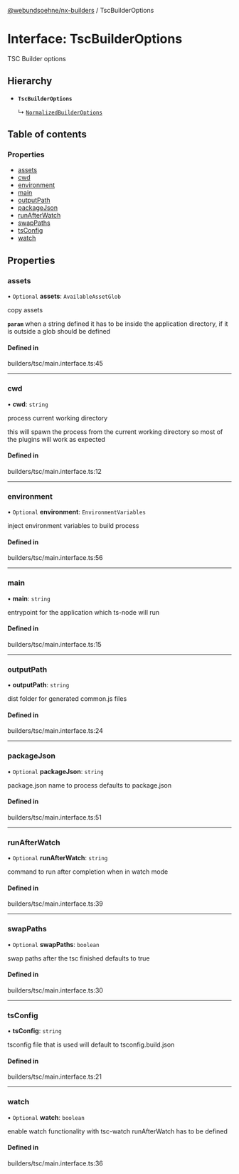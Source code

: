 [@webundsoehne/nx-builders](../README.md) / TscBuilderOptions

# Interface: TscBuilderOptions

TSC Builder options

## Hierarchy

- **`TscBuilderOptions`**

  ↳ [`NormalizedBuilderOptions`](NormalizedBuilderOptions.md)

## Table of contents

### Properties

- [assets](TscBuilderOptions.md#assets)
- [cwd](TscBuilderOptions.md#cwd)
- [environment](TscBuilderOptions.md#environment)
- [main](TscBuilderOptions.md#main)
- [outputPath](TscBuilderOptions.md#outputpath)
- [packageJson](TscBuilderOptions.md#packagejson)
- [runAfterWatch](TscBuilderOptions.md#runafterwatch)
- [swapPaths](TscBuilderOptions.md#swappaths)
- [tsConfig](TscBuilderOptions.md#tsconfig)
- [watch](TscBuilderOptions.md#watch)

## Properties

### assets

• `Optional` **assets**: `AvailableAssetGlob`

copy assets

**`param`** when a string defined it has to be inside the application directory, if it is outside a glob should be defined

#### Defined in

builders/tsc/main.interface.ts:45

---

### cwd

• **cwd**: `string`

process current working directory

this will spawn the process from the current working directory so most of the plugins will work as expected

#### Defined in

builders/tsc/main.interface.ts:12

---

### environment

• `Optional` **environment**: `EnvironmentVariables`

inject environment variables to build process

#### Defined in

builders/tsc/main.interface.ts:56

---

### main

• **main**: `string`

entrypoint for the application which ts-node will run

#### Defined in

builders/tsc/main.interface.ts:15

---

### outputPath

• **outputPath**: `string`

dist folder for generated common.js files

#### Defined in

builders/tsc/main.interface.ts:24

---

### packageJson

• `Optional` **packageJson**: `string`

package.json name to process defaults to package.json

#### Defined in

builders/tsc/main.interface.ts:51

---

### runAfterWatch

• `Optional` **runAfterWatch**: `string`

command to run after completion when in watch mode

#### Defined in

builders/tsc/main.interface.ts:39

---

### swapPaths

• `Optional` **swapPaths**: `boolean`

swap paths after the tsc finished defaults to true

#### Defined in

builders/tsc/main.interface.ts:30

---

### tsConfig

• **tsConfig**: `string`

tsconfig file that is used will default to tsconfig.build.json

#### Defined in

builders/tsc/main.interface.ts:21

---

### watch

• `Optional` **watch**: `boolean`

enable watch functionality with tsc-watch runAfterWatch has to be defined

#### Defined in

builders/tsc/main.interface.ts:36

